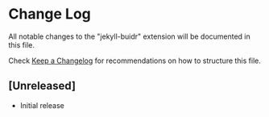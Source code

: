 # Change Log

All notable changes to the "jekyll-buidr" extension will be documented in this file.

Check [Keep a Changelog](http://keepachangelog.com/) for recommendations on how to structure this file.

## [Unreleased]

- Initial release